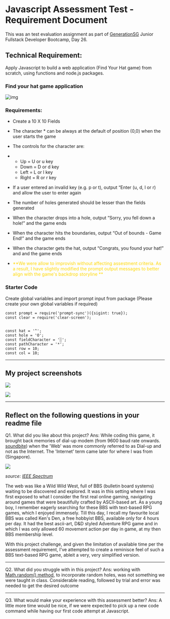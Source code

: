 

#  Javascript Assessment Test - Requirement Document



This was an test evaluation assignment as part of [GenerationSG](https://singapore.generation.org/launch-your-career-in-tech/) Junior Fullstack Developer Bootcamp, Day 26.

## Technical Requirement:

Apply Javascript to build a web application (Find Your Hat game) from scratch, using functions and node.js packages.

### **Find your hat game application**

![img](https://lh5.googleusercontent.com/EsOWRk-Z18OBeHBGEJooeiLyLMy0Y-tqqMezJwOVxNRNkWQsDiHw5Z8AAtojYli4JcGbqJrEfbpCXe4imto4Ng6I5HM2GSFmSpHlv-7eJZvoZlk_i22s-LIcTY8WhvQob8ImcV3HApc)

### Requirements: 

- Create a 10 X 10 Fields

- The character * can be always at the default of position (0,0) when the user starts the game

- The controls for the character are:

- - Up = U or u key
  - Down = D or d key
  - Left = L or l key
  - Right = R or r key

- If a user entered an invalid key (e.g. p or t), output “Enter (u, d, l or r) and allow the user to enter again

- The number of holes generated should be lesser than the fields generated

- When the character drops into a hole, output “Sorry, you fell down a hole!” and the game ends

- When the character hits the boundaries, output “Out of bounds - Game End!” and the game ends

- When the character gets the hat, output “Congrats, you found your hat!” and and the game ends

- <span style = 'color:gold'>**We were allow to improvish without affecting assestment criteria. As a result, I have slightly modified the prompt output messages to better align with the game's backdrop storyline ** </span>



### **Starter Code**

Create global variables and import prompt input from package (Please create your own global variables if required)

```
const prompt = require('prompt-sync')({sigint: true});
const clear = require('clear-screen');


const hat = '^';
const hole = 'O';
const fieldCharacter = '░';
const pathCharacter = '*';
const row = 10;
const col = 10;
```



----------

## My project screenshots

![](https://i.ibb.co/S5dfXHV/1.png)

![](https://i.ibb.co/SwqTgpP/2.png)



----------

## **Reflect** on the following questions in your readme file

Q1. What did you like about this project?
Ans: While coding this game, it brought back memories of dial-up modem (from 9600 baud rate onwards. [soundbite](https://youtu.be/QDS4B0mM-ew)) when the 'Web' was more commonly referred to as Dial-up and not as the Internet. The 'Internet' term came later for where I was from (Singapore).

![](https://assets.rebelmouse.io/eyJhbGciOiJIUzI1NiIsInR5cCI6IkpXVCJ9.eyJpbWFnZSI6Imh0dHBzOi8vYXNzZXRzLnJibC5tcy8yNTYyODQwMi9vcmlnaW4uanBnIiwiZXhwaXJlc19hdCI6MTY1MTk0MDY0OH0.gdAYFls9prmRxcnpaB_QU3Gs8Naj4i6iZ7Uc-1FxdEc/img.jpg?width=980)

*source: [IEEE Spectrum](https://spectrum.ieee.org/social-medias-dialup-ancestor-the-bulletin-board-system)*

The web was like a Wild Wild West, full of BBS (bulletin board systems) waiting to be discovered and explored. It was in this setting where I was first exposed to what I consider the first real online gaming, navigating around games that were beautifully crafted by ASCII-based art. As a young boy, I remember eagerly searching for these BBS with text-based RPG games, which I enjoyed immensely. Till this day, I recall my favourite local BBS was called Ken's Den, a free hobbyist BBS, available only for 4 hours per day. It had the best ascii-art, D&D styled Adventure RPG game and in which I was only allowed 60 movement action per day in game, at my then BBS membership level.

With this project challenge, and given the limitation of available time per the assessment requirement, I've attempted to create a reminisce feel of such a BBS text-based RPG game, ableit a very, very simplified version.  



----------



Q2. What did you struggle with in this project?
Ans: working with [Math.random() method](https://www.w3schools.com/js/js_random.asp), to incorporate random holes, was not something we were taught in class. Considerable reading, followed by trial and error was needed to get the desired outcome 



----------



Q3. What would make your experience with this assessment better?
Ans: A little more time would be nice, if we were expected to pick up a new code command while having our first code attempt at Javascript.  





